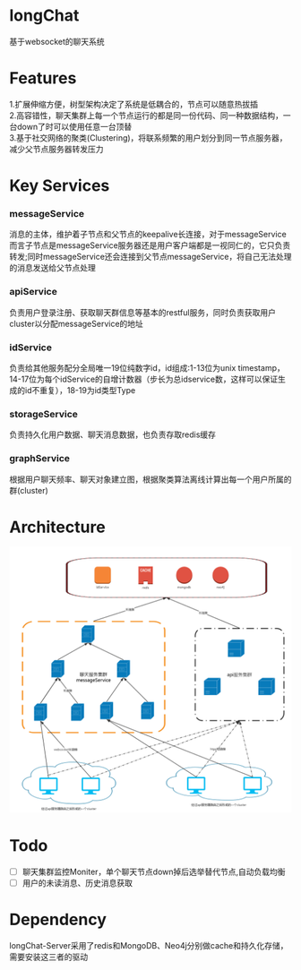 longChat
======
基于websocket的聊天系统  


Features
======
1.扩展伸缩方便，树型架构决定了系统是低耦合的，节点可以随意热拔插  
2.高容错性，聊天集群上每一个节点运行的都是同一份代码、同一种数据结构，一台down了时可以使用任意一台顶替  
3.基于社交网络的聚类(Clustering)，将联系频繁的用户划分到同一节点服务器，减少父节点服务器转发压力  


Key Services
======
### messageService
消息的主体，维护着子节点和父节点的keepalive长连接，对于messageService而言子节点是messageService服务器还是用户客户端都是一视同仁的，它只负责转发;同时messageService还会连接到父节点messageService，将自己无法处理的消息发送给父节点处理  

### apiService
负责用户登录注册、获取聊天群信息等基本的restful服务，同时负责获取用户cluster以分配messageService的地址

### idService
负责给其他服务配分全局唯一19位纯数字id，id组成:1-13位为unix timestamp，14-17位为每个idService的自增计数器（步长为总idservice数，这样可以保证生成的id不重复），18-19为id类型Type

### storageService
负责持久化用户数据、聊天消息数据，也负责存取redis缓存

### graphService
根据用户聊天频率、聊天对象建立图，根据聚类算法离线计算出每一个用户所属的群(cluster)


Architecture
======
![](./docs/pics/archi.png)  


Todo
======
- [ ] 聊天集群监控Moniter，单个聊天节点down掉后选举替代节点,自动负载均衡  
- [ ] 用户的未读消息、历史消息获取  

Dependency
======
longChat-Server采用了redis和MongoDB、Neo4j分别做cache和持久化存储，需要安装这三者的驱动  
